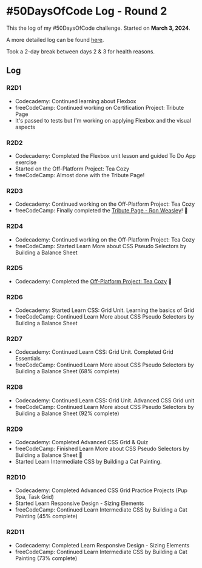 # #50DaysOfCode Log - Round 2 

This the log of my #50DaysOfCode challenge. Started on **March 3, 2024**.

A more detailed log can be found [here](round2-log.md). 

Took a 2-day break between days 2 & 3 for health reasons. 

## Log

### R2D1 
- Codecademy: Continued learning about Flexbox 
- freeCodeCamp: Continued working on Certification Project: Tribute Page
- It's passed to tests but I'm working on applying Flexbox and the visual aspects

### R2D2
- Codecademy: Completed the Flexbox unit lesson and guided To Do App exercise
- Started on the Off-Platform Project: Tea Cozy 
- freeCodeCamp: Almost done with the Tribute Page! 

### R2D3
- Codecademy: Continued working on the Off-Platform Project: Tea Cozy
- freeCodeCamp: Finally completed the [Tribute Page - Ron Weasley](https://github.com/ornellion/tribute-page-ron-weasley)! 🎉

### R2D4 
- Codecademy: Continued working on the Off-Platform Project: Tea Cozy
- freeCodeCamp: Started Learn More about CSS Pseudo Selectors by Building a Balance Sheet

### R2D5 
- Codecademy: Completed the [Off-Platform Project: Tea Cozy](https://github.com/ornellion/codecademy-tea-cozy) 🎉

### R2D6 
- Codecademy: Started Learn CSS: Grid Unit. Learning the basics of Grid 
- freeCodeCamp: Continued Learn More about CSS Pseudo Selectors by Building a Balance Sheet

### R2D7
- Codecademy: Continued Learn CSS: Grid Unit. Completed Grid Essentials  
- freeCodeCamp: Continued Learn More about CSS Pseudo Selectors by Building a Balance Sheet (68% complete)

### R2D8 
- Codecademy: Continued Learn CSS: Grid Unit. Advanced CSS Grid unit 
- freeCodeCamp: Continued Learn More about CSS Pseudo Selectors by Building a Balance Sheet (92% complete)

### R2D9
- Codecademy: Completed Advanced CSS Grid & Quiz 
- freeCodeCamp: Finished Learn More about CSS Pseudo Selectors by Building a Balance Sheet 🎉
- Started Learn Intermediate CSS by Building a Cat Painting.

### R2D10
- Codecademy: Completed Advanced CSS Grid Practice Projects (Pup Spa, Task Grid)
- Started Learn Responsive Design - Sizing Elements 
- freeCodeCamp: Continued Learn Intermediate CSS by Building a Cat Painting (45% complete) 

### R2D11 
- Codecademy: Completed Learn Responsive Design - Sizing Elements 
- freeCodeCamp: Continued Learn Intermediate CSS by Building a Cat Painting (73% complete)
